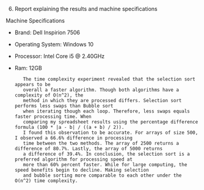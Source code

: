 6.  Report explaining the results and machine specifications

Machine Specifications
- Brand: Dell Inspirion 7506
- Operating System: Windows 10 
- Processor: Intel Core i5 @ 2.40GHz
- Ram: 12GB 

         The time complexity experiment revealed that the selection sort appears to be 
         overall a faster algorithm. Though both algorithms have a complexity of O(n^2), the 
         method in which they are processed differs. Selection sort performs less swaps than Bubble sort  
         when iterating though each loop. Therefore, less swaps equals faster processing time. When 
         comparing my spreadsheet results using the percentage difference formula (100 * |a - b| / ((a + b) / 2)).
         I found this observation to be accurate. For arrays of size 500, I observed a 66.6% difference in processing
         time between the two methods. The array of 2500 returns a difference of 80.7%. Lastly, the array of 5000 returns  
         a difference of 39.4%. In conclusion, the selection sort is a preferred algorithm for processing speed at 
         more than 60% percent faster. While for large computing, the speed benefits begin to decline. Making selection 
         and bubble sorting more comparable to each other under the O(n^2) time complexity. 
